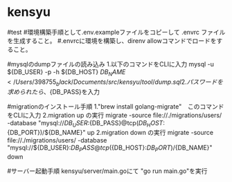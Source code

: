 # kensyu
#test
#環境構築手順として.env.exampleファイルをコピーして .envrc ファイルを生成すること。
#.envrcに環境を構築し、direnv allowコマンドでロードをすること。

#mysqlのdumpファイルの読み込み 
1.以下のコマンドをCLIに入力
mysql -u ${DB_USER} -p -h ${DB_HOST} ${DB_NAME} < /Users/398755_black/Documents/src/kensyu/tool/dump.sql 
2.パスワードを求められたら、${DB_PASS}を入力

#migrationのインストール手順
1."brew install golang-migrate"　このコマンドをCLIに入力
2.migration up の実行
migrate -source file://./migrations/users/ -database "mysql://${DB_USER}:${DB_PASS}@tcp(${DB_HOST}:${DB_PORT})/${DB_NAME}" up
2.migration down の実行
migrate -source file://./migrations/users/ -database "mysql://${DB_USER}:${DB_PASS}@tcp(${DB_HOST}:${DB_PORT})/${DB_NAME}" down

#サーバー起動手順
kensyu/server/main.goにて "go run main.go"を実行
